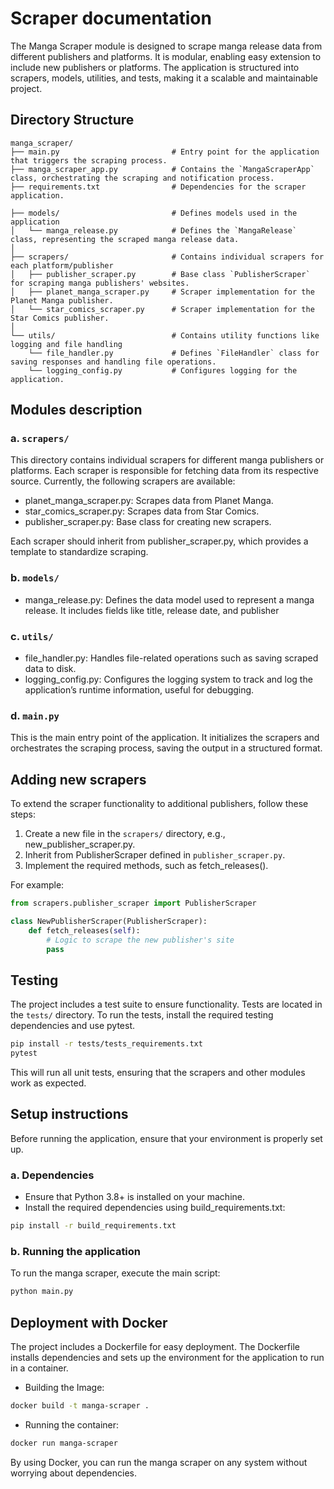 # Scraper documentation
The Manga Scraper module is designed to scrape manga release data from different publishers and platforms. It is modular, enabling easy extension to include new publishers or platforms. The application is structured into scrapers, models, utilities, and tests, making it a scalable and maintainable project.

## Directory Structure
```
manga_scraper/  
├── main.py                         # Entry point for the application that triggers the scraping process.
├── manga_scraper_app.py            # Contains the `MangaScraperApp` class, orchestrating the scraping and notification process.
├── requirements.txt                # Dependencies for the scraper application.

├── models/                         # Defines models used in the application      
│   └── manga_release.py            # Defines the `MangaRelease` class, representing the scraped manga release data.
│
├── scrapers/                       # Contains individual scrapers for each platform/publisher   
│   ├── publisher_scraper.py        # Base class `PublisherScraper` for scraping manga publishers' websites.
│   ├── planet_manga_scraper.py     # Scraper implementation for the Planet Manga publisher.
│   └── star_comics_scraper.py      # Scraper implementation for the Star Comics publisher.
│ 
└── utils/                          # Contains utility functions like logging and file handling
    └── file_handler.py             # Defines `FileHandler` class for saving responses and handling file operations.
    └── logging_config.py           # Configures logging for the application.
```

## Modules description 
### a. ```scrapers/```
This directory contains individual scrapers for different manga publishers or platforms. Each scraper is responsible for fetching data from its respective source. Currently, the following scrapers are available:
- planet_manga_scraper.py: Scrapes data from Planet Manga.
- star_comics_scraper.py: Scrapes data from Star Comics.
- publisher_scraper.py: Base class for creating new scrapers.

Each scraper should inherit from publisher_scraper.py, which provides a template to standardize scraping.

### b. ```models/```
- manga_release.py: Defines the data model used to represent a manga release. It includes fields like title, release date, and publisher

### c. ```utils/```
- file_handler.py: Handles file-related operations such as saving scraped data to disk.
- logging_config.py: Configures the logging system to track and log the application’s runtime information, useful for debugging.

### d. ```main.py```
This is the main entry point of the application. It initializes the scrapers and orchestrates the scraping process, saving the output in a structured format.

## Adding new scrapers 
To extend the scraper functionality to additional publishers, follow these steps:

1. Create a new file in the ```scrapers/``` directory, e.g., new_publisher_scraper.py.
2. Inherit from PublisherScraper defined in ```publisher_scraper.py```.
3. Implement the required methods, such as fetch_releases().

For example:
```python
from scrapers.publisher_scraper import PublisherScraper

class NewPublisherScraper(PublisherScraper):
    def fetch_releases(self):
        # Logic to scrape the new publisher's site
        pass
```

## Testing 
The project includes a test suite to ensure functionality. Tests are located in the ```tests/``` directory. To run the tests, install the required testing dependencies and use pytest.

```bash
pip install -r tests/tests_requirements.txt
pytest
```
This will run all unit tests, ensuring that the scrapers and other modules work as expected.

## Setup instructions 
Before running the application, ensure that your environment is properly set up.

### a. Dependencies
- Ensure that Python 3.8+ is installed on your machine.
- Install the required dependencies using build_requirements.txt:
```bash
pip install -r build_requirements.txt
```

### b. Running the application 
To run the manga scraper, execute the main script:
```python
python main.py
```

## Deployment with Docker
The project includes a Dockerfile for easy deployment. The Dockerfile installs dependencies and sets up the environment for the application to run in a container.

- Building the Image: 
```bash
docker build -t manga-scraper .
```

- Running the container: 
```bash
docker run manga-scraper
```

By using Docker, you can run the manga scraper on any system without worrying about dependencies.




